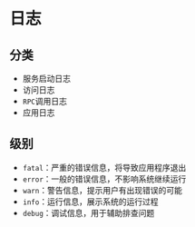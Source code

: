 # 日志

## 分类

- 服务启动日志
- 访问日志
- `RPC`调用日志
- 应用日志

## 级别

- `fatal`：严重的错误信息，将导致应用程序退出
- `error`：一般的错误信息，不影响系统继续运行
- `warn`：警告信息，提示用户有出现错误的可能
- `info`：运行信息，展示系统的运行过程
- `debug`：调试信息，用于辅助排查问题


